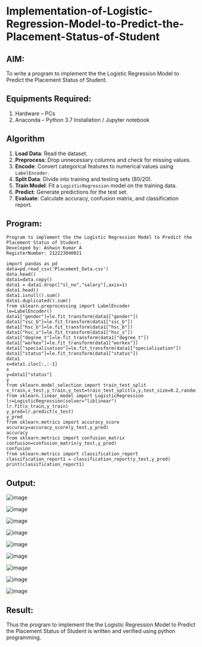 # Implementation-of-Logistic-Regression-Model-to-Predict-the-Placement-Status-of-Student

## AIM:
To write a program to implement the the Logistic Regression Model to Predict the Placement Status of Student.

## Equipments Required:
1. Hardware – PCs
2. Anaconda – Python 3.7 Installation / Jupyter notebook

## Algorithm

1. **Load Data**: Read the dataset.
2. **Preprocess**: Drop unnecessary columns and check for missing values.
3. **Encode**: Convert categorical features to numerical values using `LabelEncoder`.
4. **Split Data**: Divide into training and testing sets (80/20).
5. **Train Model**: Fit a `LogisticRegression` model on the training data.
6. **Predict**: Generate predictions for the test set.
7. **Evaluate**: Calculate accuracy, confusion matrix, and classification report.

## Program:
```
Program to implement the the Logistic Regression Model to Predict the Placement Status of Student.
Developed by: Ashwin Kumar A
RegisterNumber: 212223040021
```
```
import pandas as pd
data=pd.read_csv('Placement_Data.csv')
data.head()
data1=data.copy()
data1 = data1.drop(["sl_no","salary"],axis=1)
data1.head()
data1.isnull().sum()
data1.duplicated().sum()
from sklearn.preprocessing import LabelEncoder
le=LabelEncoder()
data1["gender"]=le.fit_transform(data1["gender"])
data1["ssc_b"]=le.fit_transform(data1["ssc_b"])
data1["hsc_b"]=le.fit_transform(data1["hsc_b"])
data1["hsc_s"]=le.fit_transform(data1["hsc_s"])
data1["degree_t"]=le.fit_transform(data1["degree_t"])
data1["workex"]=le.fit_transform(data1["workex"])
data1["specialisation"]=le.fit_transform(data1["specialisation"])
data1["status"]=le.fit_transform(data1["status"])
data1
x=data1.iloc[:,:-1]
x
y=data1["status"]
y
from sklearn.model_selection import train_test_split
x_train,x_test,y_train,y_test=train_test_split(x,y,test_size=0.2,random_state=0)
from sklearn.linear_model import LogisticRegression
lr=LogisticRegression(solver="liblinear")
lr.fit(x_train,y_train)
y_pred=lr.predict(x_test)
y_pred
from sklearn.metrics import accuracy_score
accuracy=accuracy_score(y_test,y_pred)
accuracy
from sklearn.metrics import confusion_matrix
confusion=confusion_matrix(y_test,y_pred)
confusion
from sklearn.metrics import classification_report 
classification_report1 = classification_report(y_test,y_pred) 
print(classification_report1)
```

## Output:

![image](https://github.com/user-attachments/assets/fead22be-241b-44f1-9452-dbef9e082cfb)

![image](https://github.com/user-attachments/assets/1b75be37-f56e-47ae-8fbe-e1bb3466927e)

![image](https://github.com/user-attachments/assets/a3768c13-8140-4991-b642-0305a4296298)

![image](https://github.com/user-attachments/assets/d5e3b26e-0998-4150-8942-5f29e8ab1b31)

![image](https://github.com/user-attachments/assets/e2307ff8-e131-41a3-ae29-f6c0ffd910ca)

![image](https://github.com/user-attachments/assets/a1416522-ed8c-433f-9e96-36cd47ce03a6)

![image](https://github.com/user-attachments/assets/2d78c3df-5fe5-4925-9b9e-c7b1377d68b0)

![image](https://github.com/user-attachments/assets/5ff45916-2eb3-4470-9298-5b693d482829)

![image](https://github.com/user-attachments/assets/4d010145-e387-4cc3-9d54-7da5d5af04af)



## Result:
Thus the program to implement the the Logistic Regression Model to Predict the Placement Status of Student is written and verified using python programming.
